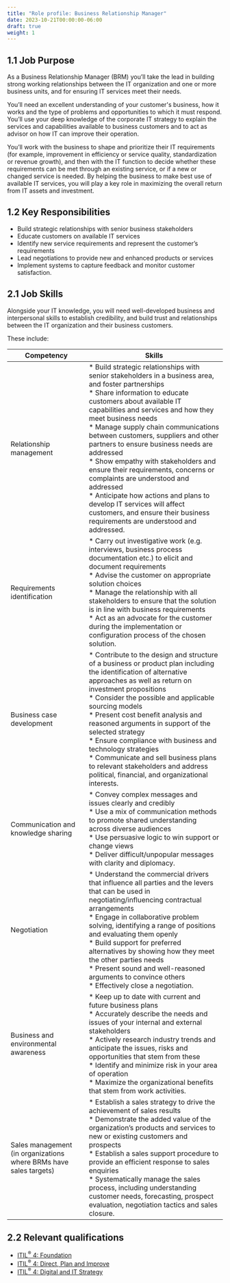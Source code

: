 ```yaml
---
title: "Role profile: Business Relationship Manager"
date: 2023-10-21T00:00:00-06:00
draft: true
weight: 1
---
```


## 1.1 Job Purpose
As a Business Relationship Manager (BRM) you’ll take the lead in building strong working relationships between the IT organization and one or more business units, and for ensuring IT services meet their needs.

You’ll need an excellent understanding of your customer's business, how it works and the type of problems and opportunities to which it must respond. You’ll use your deep knowledge of the corporate IT strategy to explain the services and capabilities available to business customers and to act as advisor on how IT can improve their operation.

You’ll work with the business to shape and prioritize their IT requirements (for example, improvement in efficiency or service quality, standardization or revenue growth), and then with the IT function to decide whether these requirements can be met through an existing service, or if a new or changed service is needed. By helping the business to make best use of available IT services, you will play a key role in maximizing the overall return from IT assets and investment.

## 1.2 Key Responsibilities
- Build strategic relationships with senior business stakeholders
- Educate customers on available IT services
- Identify new service requirements and represent the customer’s requirements
- Lead negotiations to provide new and enhanced products or services
- Implement systems to capture feedback and monitor customer satisfaction.

## 2.1 Job Skills
Alongside your IT knowledge, you will need well-developed business and interpersonal skills to establish credibility, and build trust and relationships between the IT organization and their business customers.

These include:

| Competency                                                        | Skills                                                                                                                                                                                                                                                                                                                                                                                                                                                                                                                                                                                                                                                               |
| ----------------------------------------------------------------- | -------------------------------------------------------------------------------------------------------------------------------------------------------------------------------------------------------------------------------------------------------------------------------------------------------------------------------------------------------------------------------------------------------------------------------------------------------------------------------------------------------------------------------------------------------------------------------------------------------------------------------------------------------------------- |
| Relationship management                                           | * Build strategic relationships with senior stakeholders in a business area, and foster partnerships <br /> * Share information to educate customers about available IT capabilities and services and how they meet business needs <br /> * Manage supply chain communications between customers, suppliers and other partners to ensure business needs are addressed <br /> * Show empathy with stakeholders and ensure their requirements, concerns or complaints are understood and addressed <br /> * Anticipate how actions and plans to develop IT services will affect customers, and ensure their business requirements are understood and addressed. <br /> |
| Requirements identification                                       | * Carry out investigative work (e.g. interviews, business process documentation etc.) to elicit and document requirements <br /> * Advise the customer on appropriate solution choices <br /> * Manage the relationship with all stakeholders to ensure that the solution is in line with business requirements <br /> * Act as an advocate for the customer during the implementation or configuration process of the chosen solution. <br />                                                                                                                                                                                                                       |
| Business case development                                         | * Contribute to the design and structure of a business or product plan including the identification of alternative approaches as well as return on investment propositions <br /> * Consider the possible and applicable sourcing models <br /> * Present cost benefit analysis and reasoned arguments in support of the selected strategy <br /> * Ensure compliance with business and technology strategies <br /> * Communicate and sell business plans to relevant stakeholders and address political, financial, and organizational interests. <br />                                                                                                           |
| Communication and knowledge sharing                               | * Convey complex messages and issues clearly and credibly <br /> * Use a mix of communication methods to promote shared understanding across diverse audiences <br /> * Use persuasive logic to win support or change views <br /> * Deliver difficult/unpopular messages with clarity and diplomacy. <br />                                                                                                                                                                                                                                                                                                                                                         |
| Negotiation                                                       | * Understand the commercial drivers that influence all parties and the levers that can be used in negotiating/influencing contractual arrangements <br /> * Engage in collaborative problem solving, identifying a range of positions and evaluating them openly <br /> * Build support for preferred alternatives by showing how they meet the other parties needs <br /> * Present sound and well-reasoned arguments to convince others <br /> * Effectively close a negotiation. <br />                                                                                                                                                                           |
| Business and environmental awareness                              | * Keep up to date with current and future business plans <br /> * Accurately describe the needs and issues of your internal and external stakeholders <br /> * Actively research industry trends and anticipate the issues, risks and opportunities that stem from these <br /> * Identify and minimize risk in your area of operation <br /> * Maximize the organizational benefits that stem from work activities. <br />                                                                                                                                                                                                                                          |
| Sales management (in organizations where BRMs have sales targets) | * Establish a sales strategy to drive the achievement of sales results <br /> * Demonstrate the added value of the organization’s products and services to new or existing customers and prospects <br /> * Establish a sales support procedure to provide an efficient response to sales enquiries <br /> * Systematically manage the sales process, including understanding customer needs, forecasting, prospect evaluation, negotiation tactics and sales closure. <br />                                                                                                                                                                                        |

## 2.2 Relevant qualifications
- [ITIL<sup>®</sup> 4: Foundation](https://www.axelos.com/certifications/itil-service-management/itil-4-foundation)
- [ITIL<sup>®</sup> 4: Direct, Plan and Improve](https://www.axelos.com/certifications/itil-service-management/managing-professional/direct-plan-and-improve)
- [ITIL<sup>®</sup> 4: Digital and IT Strategy](https://www.axelos.com/certifications/itil-service-management/strategic-leader/digital-and-it-strategy)
